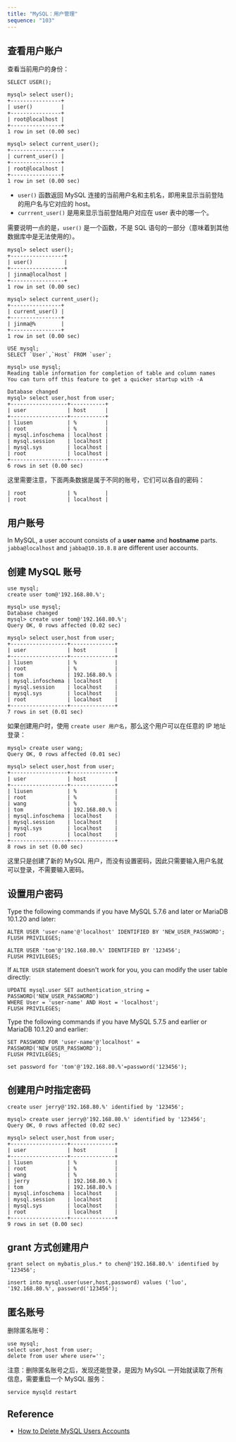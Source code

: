 ```yaml
---
title: "MySQL：用户管理"
sequence: "103"
---
```



## 查看用户账户

查看当前用户的身份：

```mysql
SELECT USER();
```

```text
mysql> select user();
+----------------+
| user()         |
+----------------+
| root@localhost |
+----------------+
1 row in set (0.00 sec)
```

```text
mysql> select current_user();
+----------------+
| current_user() |
+----------------+
| root@localhost |
+----------------+
1 row in set (0.00 sec)
```

- `user()` 函数返回 MySQL 连接的当前用户名和主机名，即用来显示当前登陆的用户名与它对应的 host。
- `currrent_user()` 是用来显示当前登陆用户对应在 user 表中的哪一个。

需要说明一点的是，`user()` 是一个函数，不是 SQL 语句的一部分（意味着到其他数据库中是无法使用的）。

```text
mysql> select user();
+-----------------+
| user()          |
+-----------------+
| jinma@localhost |
+-----------------+
1 row in set (0.00 sec)

mysql> select current_user();
+----------------+
| current_user() |
+----------------+
| jinma@%        |
+----------------+
1 row in set (0.00 sec)
```

```mysql
USE mysql;
SELECT `User`,`Host` FROM `user`;
```

```text
mysql> use mysql;
Reading table information for completion of table and column names
You can turn off this feature to get a quicker startup with -A

Database changed
mysql> select user,host from user;
+------------------+-----------+
| user             | host      |
+------------------+-----------+
| liusen           | %         |
| root             | %         |
| mysql.infoschema | localhost |
| mysql.session    | localhost |
| mysql.sys        | localhost |
| root             | localhost |
+------------------+-----------+
6 rows in set (0.00 sec)
```

这里需要注意，下面两条数据是属于不同的账号，它们可以各自的密码：

```text
| root             | %         |
| root             | localhost |
```

## 用户账号

In MySQL, a user account consists of a **user name** and **hostname** parts.
`jabba@localhost` and `jabba@10.10.8.8` are different user accounts.

## 创建 MySQL 账号

```text
use mysql;
create user tom@'192.168.80.%';
```

```text
mysql> use mysql;
Database changed
mysql> create user tom@'192.168.80.%';
Query OK, 0 rows affected (0.02 sec)

mysql> select user,host from user;
+------------------+--------------+
| user             | host         |
+------------------+--------------+
| liusen           | %            |
| root             | %            |
| tom              | 192.168.80.% |
| mysql.infoschema | localhost    |
| mysql.session    | localhost    |
| mysql.sys        | localhost    |
| root             | localhost    |
+------------------+--------------+
7 rows in set (0.01 sec)
```

如果创建用户时，使用 `create user 用户名`，那么这个用户可以在任意的 IP 地址登录：

```text
mysql> create user wang;
Query OK, 0 rows affected (0.01 sec)

mysql> select user,host from user;
+------------------+--------------+
| user             | host         |
+------------------+--------------+
| liusen           | %            |
| root             | %            |
| wang             | %            |
| tom              | 192.168.80.% |
| mysql.infoschema | localhost    |
| mysql.session    | localhost    |
| mysql.sys        | localhost    |
| root             | localhost    |
+------------------+--------------+
8 rows in set (0.00 sec)
```

这里只是创建了新的 MySQL 用户，而没有设置密码，因此只需要输入用户名就可以登录，不需要输入密码。

## 设置用户密码

Type the following commands if you have MySQL 5.7.6 and later or MariaDB 10.1.20 and later:

```text
ALTER USER 'user-name'@'localhost' IDENTIFIED BY 'NEW_USER_PASSWORD';
FLUSH PRIVILEGES;
```

```text
ALTER USER 'tom'@'192.168.80.%' IDENTIFIED BY '123456';
FLUSH PRIVILEGES;
```

If `ALTER USER` statement doesn't work for you, you can modify the user table directly:

```text
UPDATE mysql.user SET authentication_string = PASSWORD('NEW_USER_PASSWORD')
WHERE User = 'user-name' AND Host = 'localhost';
FLUSH PRIVILEGES;
```

Type the following commands if you have MySQL 5.7.5 and earlier or MariaDB 10.1.20 and earlier:

```text
SET PASSWORD FOR 'user-name'@'localhost' = PASSWORD('NEW_USER_PASSWORD');
FLUSH PRIVILEGES;
```

```text
set password for 'tom'@'192.168.80.%'=password('123456');
```

## 创建用户时指定密码

```text
create user jerry@'192.168.80.%' identified by '123456';
```

```text
mysql> create user jerry@'192.168.80.%' identified by '123456';
Query OK, 0 rows affected (0.02 sec)

mysql> select user,host from user;
+------------------+--------------+
| user             | host         |
+------------------+--------------+
| liusen           | %            |
| root             | %            |
| wang             | %            |
| jerry            | 192.168.80.% |
| tom              | 192.168.80.% |
| mysql.infoschema | localhost    |
| mysql.session    | localhost    |
| mysql.sys        | localhost    |
| root             | localhost    |
+------------------+--------------+
9 rows in set (0.00 sec)
```

## grant 方式创建用户

```text
grant select on mybatis_plus.* to chen@'192.168.80.%' identified by '123456';
```

```text
insert into mysql.user(user,host,password) values ('luo', '192.168.80.%', password('123456');
```

## 匿名账号

删除匿名账号：

```text
use mysql;
select user,host from user;
delete from user where user='';
```

注意：删除匿名账号之后，发现还能登录，是因为 MySQL 一开始就读取了所有信息，需要重启一个 MySQL 服务：

```text
service mysqld restart
```





## Reference

- [How to Delete MySQL Users Accounts](https://linuxize.com/post/how-to-delete-mysql-user-accounts/)
